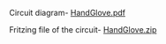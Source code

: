Circuit diagram- [HandGlove.pdf](https://github.com/csbakloler/HandGloveCode_TMP/files/9662129/HandGlove_pdf.pdf)

Fritzing file of the circuit- [HandGlove.zip](https://github.com/csbakloler/HandGloveCode_TMP/files/9662187/HandGlove.zip)


